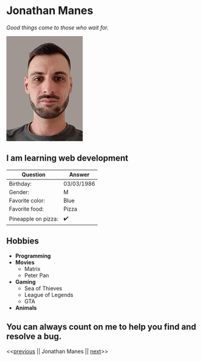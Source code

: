 # Jonathan Manes

*Good things come to those who wait for.*

![Photo de moi](photo.jpg)

## I am learning web development

| Question            | Answer             |
|---------------------|--------------------|
| Birthday:           | 03/03/1986         |
| Gender:             | M                  |
| Favorite color:     | Blue               |
| Favorite food:      | Pizza              |
| Pineapple on pizza: | :heavy_check_mark: |


## Hobbies
- **Programming**
- **Movies**
  - Matrix
  - Peter Pan
- **Gaming**
  - Sea of Thieves
  - League of Legends
  - GTA
- **Animals**

## You can always count on me to help you find and resolve a bug.

<<[previous](https://github.com/Hugo-Goorickx) || Jonathan Manes || [next](https://github.com/luffypirateking)>>